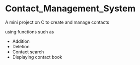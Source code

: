 # Contact_Management_System

A mini project on C to create and manage contacts

using functions such as

* Addition
* Deletion
* Contact search
* Displaying contact book
